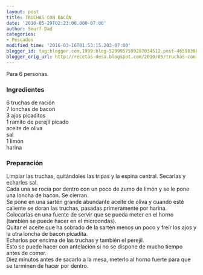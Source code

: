 ```yaml
---
layout: post
title: TRUCHAS CON BACÓN
date: '2010-05-29T02:23:00.000-07:00'
author: Smurf Dad
categories:
- Pescados
modified_time: '2016-03-16T01:53:15.203-07:00'
blogger_id: tag:blogger.com,1999:blog-5299957599287034512.post-465983980816996183
blogger_orig_url: http://recetas-desa.blogspot.com/2010/05/truchas-con-bacon.html
---
```


Para 6 personas.<br /><h3>Ingredientes</h3>6 truchas de ración<br />7 lonchas de bacon<br />3 ajos picaditos<br />1 ramito de perejil picado<br />aceite de oliva<br />sal<br />1 limón<br />harina<br /><h3>Preparación</h3>Limpiar las truchas, quitándoles las tripas y la espina central. Secarlas y echarles sal.<br />Cada una se rocía por dentro con un poco de zumo de limón y se le pone una loncha de bacon. Se cierran.<br />Se pone en una sartén grande abundante aceite de oliva y cuando esté caliente se doran las truchas, pasadas primeramente por harina.<br />Colocarlas en una fuente de servir que se pueda meter en el horno (también se puede hacer en el microondas).<br />Quitar el aceite que ha sobrado de la sartén menos un poco y freír los ajos y la otra loncha de bacon picadita.<br />Echarlos por encima de las truchas y también el perejil.<br />Esto se puede hacer con antelación si no se dispone de mucho tiempo antes de comer.<br />Diez minutos antes de sacarlo a la mesa, meterlo al horno fuerte para que se terminen de hacer por dentro.